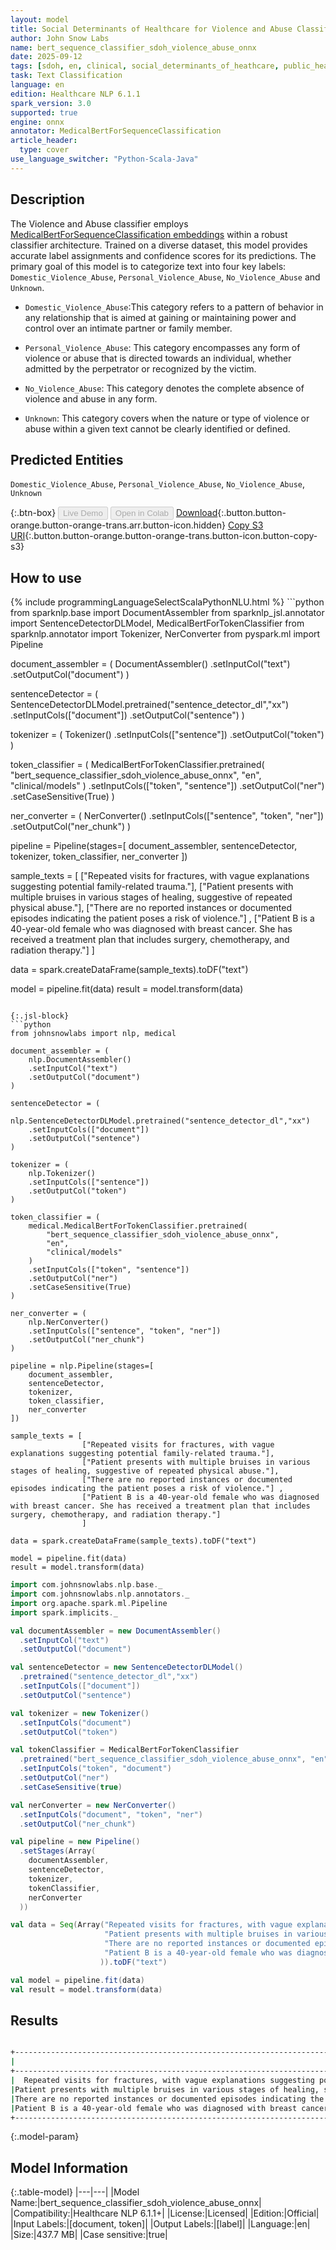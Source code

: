 ```yaml
---
layout: model
title: Social Determinants of Healthcare for Violence and Abuse Classifier ONNX
author: John Snow Labs
name: bert_sequence_classifier_sdoh_violence_abuse_onnx
date: 2025-09-12
tags: [sdoh, en, clinical, social_determinants_of_heathcare, public_health, violence, abuse, licensed, onnx]
task: Text Classification
language: en
edition: Healthcare NLP 6.1.1
spark_version: 3.0
supported: true
engine: onnx
annotator: MedicalBertForSequenceClassification
article_header:
  type: cover
use_language_switcher: "Python-Scala-Java"
---
```


## Description

The Violence and Abuse classifier employs [MedicalBertForSequenceClassification embeddings](https://sparknlp.org/2022/07/18/biobert_pubmed_base_cased_v1.2_en_3_0.html) within a robust classifier architecture. Trained on a diverse dataset, this model provides accurate label assignments and confidence scores for its predictions. The primary goal of this model is to categorize text into four key labels: `Domestic_Violence_Abuse`, `Personal_Violence_Abuse`, `No_Violence_Abuse` and `Unknown`.

- `Domestic_Violence_Abuse`:This category refers to a pattern of behavior in any relationship that is aimed at gaining or maintaining power and control over an intimate partner or family member.

- `Personal_Violence_Abuse`: This category encompasses any form of violence or abuse that is directed towards an individual, whether admitted by the perpetrator or recognized by the victim.

- `No_Violence_Abuse`: This category denotes the complete absence of violence and abuse in any form.

- `Unknown`: This category covers when the nature or type of violence or abuse within a given text cannot be clearly identified or defined.

## Predicted Entities

`Domestic_Violence_Abuse`, `Personal_Violence_Abuse`, `No_Violence_Abuse`, `Unknown`

{:.btn-box}
<button class="button button-orange" disabled>Live Demo</button>
<button class="button button-orange" disabled>Open in Colab</button>
[Download](https://s3.amazonaws.com/auxdata.johnsnowlabs.com/clinical/models/bert_sequence_classifier_sdoh_violence_abuse_onnx_en_6.1.1_3.0_1757687107061.zip){:.button.button-orange.button-orange-trans.arr.button-icon.hidden}
[Copy S3 URI](s3://auxdata.johnsnowlabs.com/clinical/models/bert_sequence_classifier_sdoh_violence_abuse_onnx_en_6.1.1_3.0_1757687107061.zip){:.button.button-orange.button-orange-trans.button-icon.button-copy-s3}

## How to use



<div class="tabs-box" markdown="1">
{% include programmingLanguageSelectScalaPythonNLU.html %}
```python
from sparknlp.base import DocumentAssembler
from sparknlp_jsl.annotator import SentenceDetectorDLModel, MedicalBertForTokenClassifier
from sparknlp.annotator import Tokenizer, NerConverter
from pyspark.ml import Pipeline

document_assembler = (
    DocumentAssembler()
    .setInputCol("text")
    .setOutputCol("document")
)

sentenceDetector = (
    SentenceDetectorDLModel.pretrained("sentence_detector_dl","xx")
    .setInputCols(["document"])
    .setOutputCol("sentence")
)

tokenizer = (
    Tokenizer()
    .setInputCols(["sentence"])
    .setOutputCol("token")
)

token_classifier = (
    MedicalBertForTokenClassifier.pretrained(
        "bert_sequence_classifier_sdoh_violence_abuse_onnx",
        "en",
        "clinical/models"
    )
    .setInputCols(["token", "sentence"])
    .setOutputCol("ner")
    .setCaseSensitive(True)
)

ner_converter = (
    NerConverter()
    .setInputCols(["sentence", "token", "ner"])
    .setOutputCol("ner_chunk")
)

pipeline = Pipeline(stages=[
    document_assembler,
    sentenceDetector,
    tokenizer,
    token_classifier,
    ner_converter
])

sample_texts = [
                ["Repeated visits for fractures, with vague explanations suggesting potential family-related trauma."],
                ["Patient presents with multiple bruises in various stages of healing, suggestive of repeated physical abuse."],
                ["There are no reported instances or documented episodes indicating the patient poses a risk of violence."] ,
                ["Patient B is a 40-year-old female who was diagnosed with breast cancer. She has received a treatment plan that includes surgery, chemotherapy, and radiation therapy."]
                ]

data = spark.createDataFrame(sample_texts).toDF("text")

model = pipeline.fit(data)
result = model.transform(data)
```

{:.jsl-block}
```python
from johnsnowlabs import nlp, medical

document_assembler = (
    nlp.DocumentAssembler()
    .setInputCol("text")
    .setOutputCol("document")
)

sentenceDetector = (
    nlp.SentenceDetectorDLModel.pretrained("sentence_detector_dl","xx")
    .setInputCols(["document"])
    .setOutputCol("sentence")
)

tokenizer = (
    nlp.Tokenizer()
    .setInputCols(["sentence"])
    .setOutputCol("token")
)

token_classifier = (
    medical.MedicalBertForTokenClassifier.pretrained(
        "bert_sequence_classifier_sdoh_violence_abuse_onnx",
        "en",
        "clinical/models"
    )
    .setInputCols(["token", "sentence"])
    .setOutputCol("ner")
    .setCaseSensitive(True)
)

ner_converter = (
    nlp.NerConverter()
    .setInputCols(["sentence", "token", "ner"])
    .setOutputCol("ner_chunk")
)

pipeline = nlp.Pipeline(stages=[
    document_assembler,
    sentenceDetector,
    tokenizer,
    token_classifier,
    ner_converter
])

sample_texts = [
                ["Repeated visits for fractures, with vague explanations suggesting potential family-related trauma."],
                ["Patient presents with multiple bruises in various stages of healing, suggestive of repeated physical abuse."],
                ["There are no reported instances or documented episodes indicating the patient poses a risk of violence."] ,
                ["Patient B is a 40-year-old female who was diagnosed with breast cancer. She has received a treatment plan that includes surgery, chemotherapy, and radiation therapy."]
                ]

data = spark.createDataFrame(sample_texts).toDF("text")

model = pipeline.fit(data)
result = model.transform(data)

```
```scala
import com.johnsnowlabs.nlp.base._
import com.johnsnowlabs.nlp.annotators._
import org.apache.spark.ml.Pipeline
import spark.implicits._

val documentAssembler = new DocumentAssembler()
  .setInputCol("text")
  .setOutputCol("document")

val sentenceDetector = new SentenceDetectorDLModel()
  .pretrained("sentence_detector_dl","xx")
  .setInputCols(["document"])
  .setOutputCol("sentence")

val tokenizer = new Tokenizer()
  .setInputCols("document")
  .setOutputCol("token")

val tokenClassifier = MedicalBertForTokenClassifier
  .pretrained("bert_sequence_classifier_sdoh_violence_abuse_onnx", "en", "clinical/models")
  .setInputCols("token", "document")
  .setOutputCol("ner")
  .setCaseSensitive(true)

val nerConverter = new NerConverter()
  .setInputCols("document", "token", "ner")
  .setOutputCol("ner_chunk")

val pipeline = new Pipeline()
  .setStages(Array(
    documentAssembler,
    sentenceDetector,
    tokenizer,
    tokenClassifier,
    nerConverter
  ))

val data = Seq(Array("Repeated visits for fractures, with vague explanations suggesting potential family-related trauma.",
                     "Patient presents with multiple bruises in various stages of healing, suggestive of repeated physical abuse.",
                     "There are no reported instances or documented episodes indicating the patient poses a risk of violence." ,
                     "Patient B is a 40-year-old female who was diagnosed with breast cancer. She has received a treatment plan that includes surgery, chemotherapy, and radiation therapy.",
                    )).toDF("text")

val model = pipeline.fit(data)
val result = model.transform(data)
```
</div>

## Results

```bash

+----------------------------------------------------------------------------------------------------+-------------------------+
|                                                                                                text|                   result|
+----------------------------------------------------------------------------------------------------+-------------------------+
|  Repeated visits for fractures, with vague explanations suggesting potential family-related trauma.|[Domestic_Violence_Abuse]|
|Patient presents with multiple bruises in various stages of healing, suggestive of repeated physi...|[Personal_Violence_Abuse]|
|There are no reported instances or documented episodes indicating the patient poses a risk of vio...|      [No_Violence_Abuse]|
|Patient B is a 40-year-old female who was diagnosed with breast cancer. She has received a treatm...|                [Unknown]|
+----------------------------------------------------------------------------------------------------+-------------------------+
```

{:.model-param}
## Model Information

{:.table-model}
|---|---|
|Model Name:|bert_sequence_classifier_sdoh_violence_abuse_onnx|
|Compatibility:|Healthcare NLP 6.1.1+|
|License:|Licensed|
|Edition:|Official|
|Input Labels:|[document, token]|
|Output Labels:|[label]|
|Language:|en|
|Size:|437.7 MB|
|Case sensitive:|true|